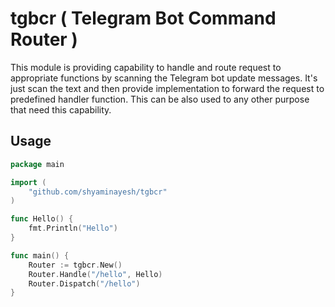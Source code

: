 # tgbcr ( Telegram Bot Command Router )

This module is providing capability to handle and route request to appropriate functions by scanning the Telegram bot update messages. It's just scan the text and then provide implementation to forward the request to predefined handler function. This can be also used to any other purpose that need this capability.


## Usage

```go
package main

import (
    "github.com/shyaminayesh/tgbcr"
)

func Hello() {
    fmt.Println("Hello")
}

func main() {
    Router := tgbcr.New()
    Router.Handle("/hello", Hello)
    Router.Dispatch("/hello")
}
```
